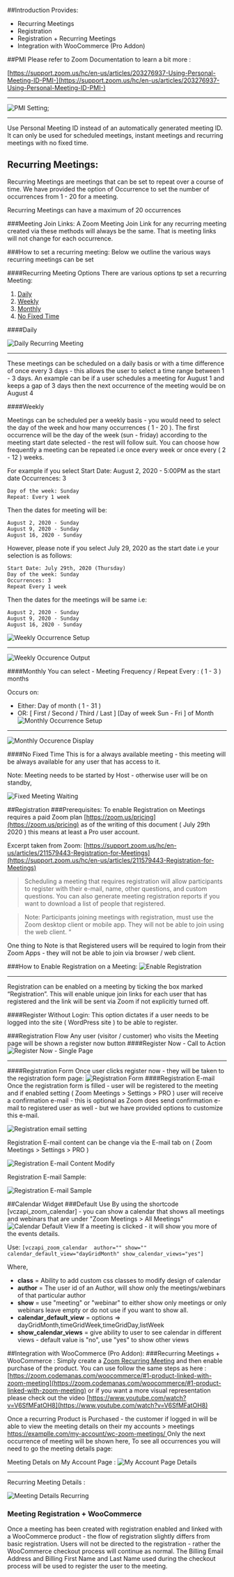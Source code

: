 ##Introduction
Provides:

* Recurring Meetings
* Registration
* Registration + Recurring Meetings
* Integration with WooCommerce (Pro Addon)

##PMI
Please refer to Zoom Documentation to learn a bit more :

[https://support.zoom.us/hc/en-us/articles/203276937-Using-Personal-Meeting-ID-PMI-](https://support.zoom.us/hc/en-us/articles/203276937-Using-Personal-Meeting-ID-PMI-)

---

![PMI Setting](img/zoom-pro/PMI.png);

---
     
Use Personal Meeting ID instead of an automatically generated meeting ID. It can only be used for scheduled meetings, instant meetings and recurring meetings with no fixed time.

## Recurring Meetings:

Recurring Meetings are meetings that can be set to repeat over a course of time.
We have provided the option of Occurrence to set the number of occurrences from 1 - 20 for a meeting.

Recurring Meetings can have a maximum of 20 occurrences

###Meeting Join Links:
A Zoom Meeting Join Link for any recurring meeting created via these methods will always be the same. That is meeting links will not change for each occurrence.

###How to set a recurring meeting:
Below we outline the various ways recurring meetings can be set

####Recurring Meeting Options
There are various options tp set a recurring Meeting:
    
1. [Daily](#daily)
2. [Weekly](#weekly)
3. [Monthly](#monthly)
4. [No Fixed Time](#no-fixed-time)

####Daily   
    
![Daily Recurring Meeting](img/zoom-pro/daily-occurrence.png)

---

These meetings can be scheduled on a daily basis or with a time difference of once every 3 days - this allows the user to select a time range between 1 - 3 days.
An example can be if a user schedules a meeting for August 1 and keeps a gap of 3 days then the next occurrence of the meeting would be on August 4

####Weekly

Meetings can be scheduled per a weekly basis - you would need to select the day of the week and how many occurrences ( 1 - 20 ). The first occurrence will be the day of the week (sun - friday) according to the meeting start date selected  - the rest will follow suit. You can choose how frequently a meeting can be repeated i.e once every week or once every ( 2 - 12 ) weeks. 

For example if you select 
	Start Date: August 2, 2020 - 5:00PM as the start date
Occurrences: 3

	Day of the week: Sunday
	Repeat: Every 1 week
Then the dates for meeting will be:
	
	August 2, 2020 - Sunday
	August 9, 2020 - Sunday
	August 16, 2020 - Sunday
However, please note if you select July 29, 2020 as the start date i.e your selection is as follows:
	
	Start Date: July 29th, 2020 (Thursday)
	Day of the week: Sunday
	Occurrences: 3
	Repeat Every 1 week
Then the dates for the meetings will be same i.e:
	
	August 2, 2020 - Sunday
	August 9, 2020 - Sunday
	August 16, 2020 - Sunday
	
![Weekly Occurrence Setup](img/zoom-pro/weekly-occurrence.png)

---

![Weekly Occurence Output](img/zoom-pro/weekly-meeting-details.png)

####Monthly
You can select -
Meeting Frequency / Repeat Every : ( 1 - 3 ) months

Occurs on: 

* Either: Day of month ( 1 - 31 )
* OR: [ First / Second / Third / Last ] [Day of week Sun - Fri ] of Month 
![Monthly Occurrence Setup](img/zoom-pro/monthly-meeting-admin.png)

---

![Monthly Occurence Display](img/zoom-pro/monthly-meeting-details.png)

####No Fixed Time
This is for a always available meeting - this meeting will be always available for any user that has access to it.

Note: Meeting needs to be started by Host - otherwise user will be on standby,

![Fixed Meeting Waiting](img/zoom-pro/no-fixed-meeting.png)

##Registration
###Prerequisites:
To enable Registration on Meetings requires a paid Zoom plan [https://zoom.us/pricing](https://zoom.us/pricing) as of the writing of this document ( July 29th 2020 ) this means at least a Pro user account.

Excerpt taken from Zoom: [https://support.zoom.us/hc/en-us/articles/211579443-Registration-for-Meetings](https://support.zoom.us/hc/en-us/articles/211579443-Registration-for-Meetings)

>Scheduling a meeting that requires registration will allow participants to register with their e-mail, name, other questions, and custom questions. You can also generate meeting registration reports if you want to download a list of people that registered.

>Note: Participants joining meetings with registration, must use the Zoom desktop client or mobile app. They will not be able to join using the web client. “

One thing to Note is that Registered users will be required to login from their Zoom Apps - they will not be able to join via browser / web client.

###How to Enable Registration on a Meeting:
![Enable Registration](img/zoom-pro/registration-zoom.png)

---
Registration can be enabled on a meeting by ticking the box marked “Registration”. This will enable unique join links for each user that has registered and the link will be sent via Zoom if not explicitly turned off. 

####Register Without Login:
This option dictates if a user needs to be logged into the site ( WordPress site ) to be able to register.


###Registration Flow 
Any user (visitor / customer) who visits the Meeting page will be shown a register now button
####Register Now - Call to Action
![Register Now - Single Page](img/zoom-pro/registratioin-register.png)

---
####Registration Form 
Once user clicks register now - they will be taken to the registration form page:
![Registration Form](img/zoom-pro/registration-form.png)
####Registration E-mail 
Once the registration form is filled - user will be registered to the meeting and if enabled setting ( Zoom Meetings > Settings > PRO ) user will receive a confirmation e-mail - this is optional as Zoom does send confirmation e-mail to registered user as well - but we have provided options to customize this e-mail.

![Registration email setting](img/zoom-pro/zoom-registraion-email--settings.png)

Registration E-mail content can be change via the E-mail tab on ( Zoom Meetings > Settings > PRO )

![Registration E-mail Content Modify](img/zoom-pro/registration-email-content.png)

Registration E-mail Sample:
    
![Registration E-mail Sample](img/zoom-pro/zoom-registered-emaill-sample.png)   

##Calendar Widget
###Default Use
By using the shortcode [vczapi_zoom_calendar] - you can show a calendar that shows all meetings and webinars that are under "Zoom Meetings > All Meetings"
![Calendar Default View](img/zoom-pro/calendar-default.png)
If a meeting is clicked - it will show you more of the events details.

Use: `[vczapi_zoom_calendar  author="" show="" calendar_default_view="dayGridMonth" show_calendar_views="yes"]`

Where,

* **class** = Ability to add custom css classes to modify design of calendar
* **author** = The user id of an Author, will show only the meetings/webinars of that particular author
* **show** = use "meeting" or "webinar" to either show only meetings or only webinars leave empty or do not use if you want to show all.
* **calendar_default_view** = options => dayGridMonth,timeGridWeek,timeGridDay,listWeek
* **show_calendar_views** = give ability to user to see calendar in different views - default value is "no", use "yes" to show other views

##Integration with WooCommerce (Pro Addon):
###Recurring Meetings + WooCommerce :
Simply create a [Zoom Recurring Meeting](#recurring-meetings) and then enable purchase of the product.
You can use follow the same steps as here : 
[https://zoom.codemanas.com/woocommerce/#1-product-linked-with-zoom-meeting](https://zoom.codemanas.com/woocommerce/#1-product-linked-with-zoom-meeting) or if you want a more visual representation please check out the video [https://www.youtube.com/watch?v=V6SfMFatOH8](https://www.youtube.com/watch?v=V6SfMFatOH8)

Once a recurring Product is Purchased - the customer if logged in will be able to view the meeting details on their my accounts > meetings [ https://examplle.com/my-account/wc-zoom-meetings/ ](https://examplle.com/my-account/wc-zoom-meetings/) 
Only the next occurrence of meeting will be shown here,
To see all occurrences you will need to go the meeting details page:

Meeting Detals on My Account Page :
![My Account Page Details](img/zoom-pro/my-account-recurring.png)

---
Recurring Meeting Details :

![Meeting Details Recurring](img/zoom-pro/recurring-meeting-details.png)

### Meeting Registration + WooCommerce

Once a meeting has been created with registration enabled and linked with a WooCommerce product - the flow of registration slightly differs from basic registration. Users will not be directed to the registration - rather the WooCommerce checkout process will continue as normal.
The Billing Email Address and Billing First Name and Last Name used during the checkout process will be used to register the user to the meeting.


